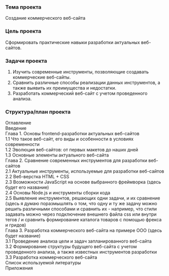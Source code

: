 ### Тема проекта ###
Создание коммерческого веб-сайта

### Цель проекта ###
Сформировать практические навыки разработки актуальных веб-сайтов.

### Задачи проекта ###
1. Изучить современные инструменты, позволяющие создавать коммерческие веб-сайты.
2. Сравнить различные способы реализации данных инструментов, а также выявить их преимущества и недостатки.
3. Разработать коммерческий веб-сайт с учетом проведенного анализа.

### Структура/план проекта ###
Оглавление<br>
Введение<br>
Глава 1. Основы frontend-разработки актуальных веб-сайтов <br>
1.1 Что такое веб-сайт, его виды и особенности в условиях современности<br>
1.2 Эволюция веб-сайтов: от первых макетов до наших дней<br>
1.3 Основные элементы актуального веб-сайта<br>
Глава 2. Сравнение современных инструментов для разработки веб-сайтов<br>
2.1 Актуальные инструменты, используемые для разработки веб-сайтов<br>
2.2 Веб-верстка HTML + CSS<br>
2.3 Возможности JavaScript на основе выбранного фреймворка (здесь будет его название)<br>
2.4 Основы Node.js и инструменты сборки кода<br>
2.5 Выявление инструментов, решающих одни задачи, и их сравнение (здесь я думаю поразмышлять о том, что одну и ту же задачу можно решить различными способами и сравнить их - например, что стили задавать можно через подключение внешнего файла css или внутри тегов / и сравнить формирование каталога товаров с помощью фрекса и гридов)<br>
Глава 3. Разработка коммерческого веб-сайта на примере ООО (здесь будет название) <br>
3.1 Проведение анализа цели и задач запланированного веб-сайта<br>
3.2 Формирование структуры будущего веб-сайта с учетом проведенного анализа, а также известных инструментов разработки<br>
3.3 Разработка коммерческого веб-сайта<br>
Список используемой литературы<br>
Приложения<br>

